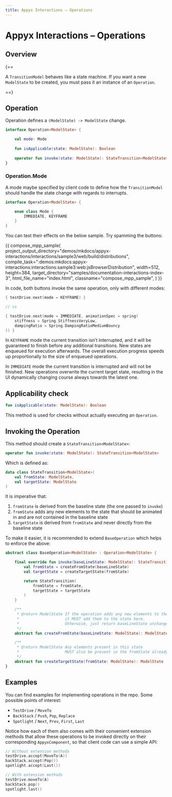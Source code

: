 ```yaml
---
title: Appyx Interactions – Operations
---
```


# Appyx Interactions – Operations


## Overview

{==

A `TransitionModel` behaves like a state machine. If you want a new `ModelState` to be created, you must pass it an instance of an `Operation`.

==}


## Operation

Operation defines a `(ModelState) -> ModelState` change.


```kotlin
interface Operation<ModelState> {

    val mode: Mode
    
    fun isApplicable(state: ModelState): Boolean
    
    operator fun invoke(state: ModelState): StateTransition<ModelState>
}
```

### Operation.Mode

A mode maybe specified by client code to define how the `TransitionModel` should handle the state change with regards to interrupts. 

```kotlin
interface Operation<ModelState> {

    enum class Mode {
        IMMEDIATE, KEYFRAME
    }
}
```

You can test their effects on the below sample. Try spamming the buttons:

{{
    compose_mpp_sample(
        project_output_directory="demos/mkdocs/appyx-interactions/interactions/sample3/web/build/distributions",
        compile_task=":demos:mkdocs:appyx-interactions:interactions:sample3:web:jsBrowserDistribution",
        width=512,
        height=384,
        target_directory="samples/documentation-interactions-index-3",
        html_file_name="index.html",
        classname="compose_mpp_sample",
    )
}}

In code, both buttons invoke the same operation, only with different modes:

```kotlin
{ testDrive.next(mode = KEYFRAME) }

// vs

{ testDrive.next(mode = IMMEDIATE, animationSpec = spring(
    stiffness = Spring.StiffnessVeryLow,
    dampingRatio = Spring.DampingRatioMediumBouncy
)) }
```

In `KEYFRAME` mode the current transition isn’t interrupted, and it will be guaranteed to finish before any additional transitions. New states are enqueued for execution afterwards. The overall execution progress speeds up proportionally to the size of enqueued operations.

In `IMMEDIATE` mode the current transition is interrupted and will not be finished. New operations overwrite the current target state, resulting in the UI dynamically changing course always towards the latest one.


## Applicability check

```kotlin
fun isApplicable(state: ModelState): Boolean
```

This method is used for checks without actually executing an `Operation`. 


## Invoking the Operation

This method should create a `StateTransition<ModelState>`:

```kotlin
operator fun invoke(state: ModelState): StateTransition<ModelState>
```

Which is defined as:

```kotlin
data class StateTransition<ModelState>(
    val fromState: ModelState,
    val targetState: ModelState
)
```

It is imperative that:

1. `fromState` is derived from the baseline state (the one passed to `invoke`)
2. `fromState` adds any new elements to the state that should be animated in and are not contained in the baseline state
3. `targetState` is derived from `fromState` and never directly from the baseline state

To make it easier, it is recommended to extend `BaseOperation` which helps to enforce the above:

```kotlin
abstract class BaseOperation<ModelState> : Operation<ModelState> {

    final override fun invoke(baseLineState: ModelState): StateTransition<ModelState> {
        val fromState = createFromState(baseLineState)
        val targetState = createTargetState(fromState)

        return StateTransition(
            fromState = fromState,
            targetState = targetState
        )
    }

    /**
     * @return ModelState If the operation adds any new elements to the scene,
     *                    it MUST add them to the state here.
     *                    Otherwise, just return baseLineState unchanged.
     */
    abstract fun createFromState(baseLineState: ModelState): ModelState

    /**
     * @return ModelState Any elements present in this state
     *                    MUST also be present in the fromState already.
     */
    abstract fun createTargetState(fromState: ModelState): ModelState
}
```


## Examples

You can find examples for implementing operations in the repo. Some possible points of interest:

- `TestDrive` / `MoveTo`
- `BackStack` / `Push`, `Pop`, `Replace`
- `Spotlight` / `Next`, `Prev`, `First`, `Last`

Notice how each of them also comes with their convenient extension methods that allow these operations to be invoked directly on their corresponding `AppyxComponent`, so that client code can use a simple API:

```kotlin
// Without extension methods
testDrive.accept(MoveTo(A))
backStack.accept(Pop())
spotlight.accept(Last())

// With extension methods
testDrive.moveTo(A)
backStack.pop()
spotlight.last() 
```

